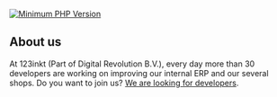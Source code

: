 [![Minimum PHP Version](https://img.shields.io/badge/php-%3E%3D%207.2-8892BF)](https://php.net/)

## About us

At 123inkt (Part of Digital Revolution B.V.), every day more than 30 developers are working on improving our internal ERP and our several shops. Do you want to join us? [We are looking for developers](https://www.werkenbij123inkt.nl/vacatures).
